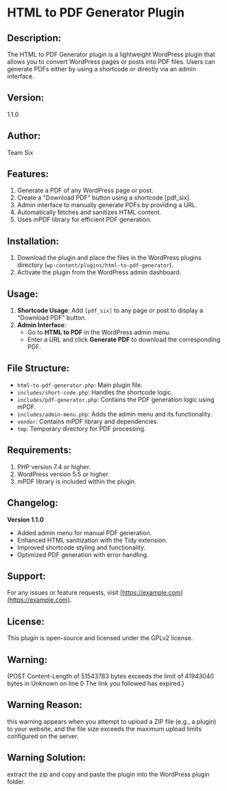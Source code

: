 
HTML to PDF Generator Plugin
============================

Description:
-------------
The HTML to PDF Generator plugin is a lightweight WordPress plugin that allows you to convert WordPress pages or posts into PDF files. Users can generate PDFs either by using a shortcode or directly via an admin interface.

Version:
---------
1.1.0

Author:
--------
Team Six

Features:
----------
1. Generate a PDF of any WordPress page or post.
2. Create a "Download PDF" button using a shortcode [pdf_six].
3. Admin interface to manually generate PDFs by providing a URL.
4. Automatically fetches and sanitizes HTML content.
5. Uses mPDF library for efficient PDF generation.

Installation:
--------------
1. Download the plugin and place the files in the WordPress plugins directory (`wp-content/plugins/html-to-pdf-generator`).
2. Activate the plugin from the WordPress admin dashboard.

Usage:
-------
1. **Shortcode Usage**: Add `[pdf_six]` to any page or post to display a "Download PDF" button.
2. **Admin Interface**:
   - Go to **HTML to PDF** in the WordPress admin menu.
   - Enter a URL and click **Generate PDF** to download the corresponding PDF.

File Structure:
----------------
- `html-to-pdf-generator.php`: Main plugin file.
- `includes/short-code.php`: Handles the shortcode logic.
- `includes/pdf-generator.php`: Contains the PDF generation logic using mPDF.
- `includes/admin-menu.php`: Adds the admin menu and its functionality.
- `vendor`: Contains mPDF library and dependencies.
- `tmp`: Temporary directory for PDF processing.

Requirements:
--------------
1. PHP version 7.4 or higher.
2. WordPress version 5.5 or higher.
3. mPDF library is included within the plugin.

Changelog:
-----------
**Version 1.1.0**
- Added admin menu for manual PDF generation.
- Enhanced HTML sanitization with the Tidy extension.
- Improved shortcode styling and functionality.
- Optimized PDF generation with error handling.

Support:
---------
For any issues or feature requests, visit [https://example.com](https://example.com).

License:
---------
This plugin is open-source and licensed under the GPLv2 license.

Warning: 
---------
(POST Content-Length of 51543783 bytes exceeds the limit of 41943040 bytes in Unknown on line 0
The link you followed has expired.)

Warning Reason: 
---------------
this warning appears when you attempt to upload a ZIP file (e.g., a plugin) to your website, and the file size exceeds the maximum upload limits configured on the server.

Warning Solution: 
-----------------
extract the zip and copy and paste the plugin into the WordPress plugin folder.
